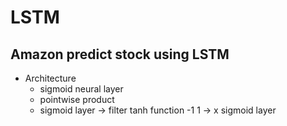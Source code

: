 # LSTM 

## Amazon predict stock using LSTM 
- Architecture 
    - sigmoid neural layer 
    - pointwise product 
    - sigmoid layer -> filter tanh function -1 1 -> x sigmoid layer 